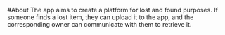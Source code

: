 #About
The app aims to create a platform for lost and found purposes. If someone finds a lost item, they can upload it to the app, and the corresponding owner can communicate with them to retrieve it.
